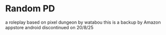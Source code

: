 # Random PD 
a roleplay based on pixel dungeon by watabou this is a backup by Amazon appstore android discontinued on 20/8/25
